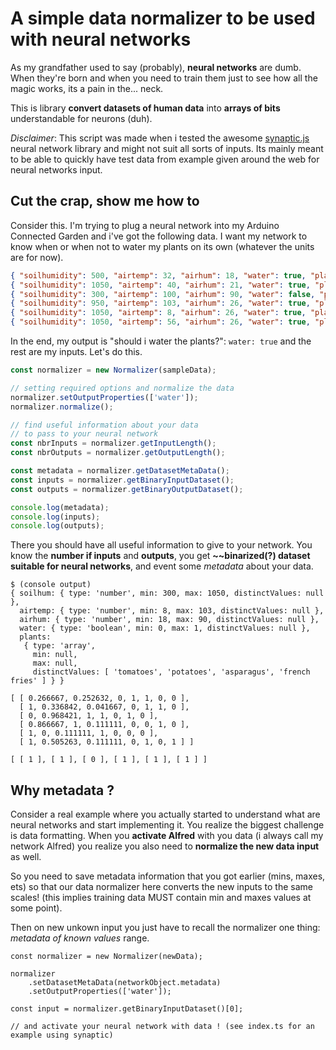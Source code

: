 # A simple data normalizer to be used with neural networks

As my grandfather used to say (probably), **neural networks** are dumb. When they're born and when you need to train them just to see how all the magic works, its a pain in the... neck.

This is library **convert datasets of human data** into **arrays of bits** understandable for neurons (duh).

*Disclaimer*:
This script was made when i tested the awesome [synaptic.js](https://github.com/cazala/synaptic) neural network library and might not suit all sorts of inputs. Its mainly meant to be able to quickly have test data from example given around the web for neural networks input.

## Cut the crap, show me how to

Consider this. I'm trying to plug a neural network into my Arduino Connected Garden and i've got the following data. I want my network to know when or when not to water my plants on its own (whatever the units are for now).

```json
{ "soilhumidity": 500, "airtemp": 32, "airhum": 18, "water": true, "plants": ["tomatoes", "potatoes"] },
{ "soilhumidity": 1050, "airtemp": 40, "airhum": 21, "water": true, "plants": ["potatoes", "asparagus"] },
{ "soilhumidity": 300, "airtemp": 100, "airhum": 90, "water": false, "plants": ["asparagus", "tomatoes"] },
{ "soilhumidity": 950, "airtemp": 103, "airhum": 26, "water": true, "plants": ["asparagus", "asparagus"] },
{ "soilhumidity": 1050, "airtemp": 8, "airhum": 26, "water": true, "plants": ["tomatoes", "tomatoes"] },
{ "soilhumidity": 1050, "airtemp": 56, "airhum": 26, "water": true, "plants": ["potatoes", "french fries"] },
```

In the end, my output is "should i water the plants?": `water: true` and the rest are my inputs. Let's do this.

```ts
const normalizer = new Normalizer(sampleData);

// setting required options and normalize the data
normalizer.setOutputProperties(['water']);
normalizer.normalize();

// find useful information about your data
// to pass to your neural network
const nbrInputs = normalizer.getInputLength();
const nbrOutputs = normalizer.getOutputLength();

const metadata = normalizer.getDatasetMetaData();
const inputs = normalizer.getBinaryInputDataset();
const outputs = normalizer.getBinaryOutputDataset();

console.log(metadata);
console.log(inputs);
console.log(outputs);
```

There you should have all useful information to give to your network. You know the **number if inputs** and **outputs**, you get **~~binarized(?) dataset suitable for neural networks**, and event some *metadata* about your data.

```
$ (console output)
{ soilhum: { type: 'number', min: 300, max: 1050, distinctValues: null },
  airtemp: { type: 'number', min: 8, max: 103, distinctValues: null },
  airhum: { type: 'number', min: 18, max: 90, distinctValues: null },
  water: { type: 'boolean', min: 0, max: 1, distinctValues: null },
  plants:
   { type: 'array',
     min: null,
     max: null,
     distinctValues: [ 'tomatoes', 'potatoes', 'asparagus', 'french fries' ] } }

[ [ 0.266667, 0.252632, 0, 1, 1, 0, 0 ],
  [ 1, 0.336842, 0.041667, 0, 1, 1, 0 ],
  [ 0, 0.968421, 1, 1, 0, 1, 0 ],
  [ 0.866667, 1, 0.111111, 0, 0, 1, 0 ],
  [ 1, 0, 0.111111, 1, 0, 0, 0 ],
  [ 1, 0.505263, 0.111111, 0, 1, 0, 1 ] ]

[ [ 1 ], [ 1 ], [ 0 ], [ 1 ], [ 1 ], [ 1 ] ]
```

## Why metadata ?

Consider  a real example where you actually started to understand what are neural networks and start implementing it. You realize the biggest challenge is data formatting. When you **activate Alfred** with you data (i always call my network Alfred)
you realize you also need to **normalize the new data input** as well.

So you need to save metadata information that you got earlier (mins, maxes, ets) so that our data normalizer here converts the new inputs to the same scales! (this implies training data MUST contain min and maxes values at some point).

Then on new unkown input you just have to recall the normalizer one thing: *metadata of known values* range.

```
const normalizer = new Normalizer(newData);

normalizer
    .setDatasetMetaData(networkObject.metadata)
    .setOutputProperties(['water']);

const input = normalizer.getBinaryInputDataset()[0];

// and activate your neural network with data ! (see index.ts for an example using synaptic)
```
